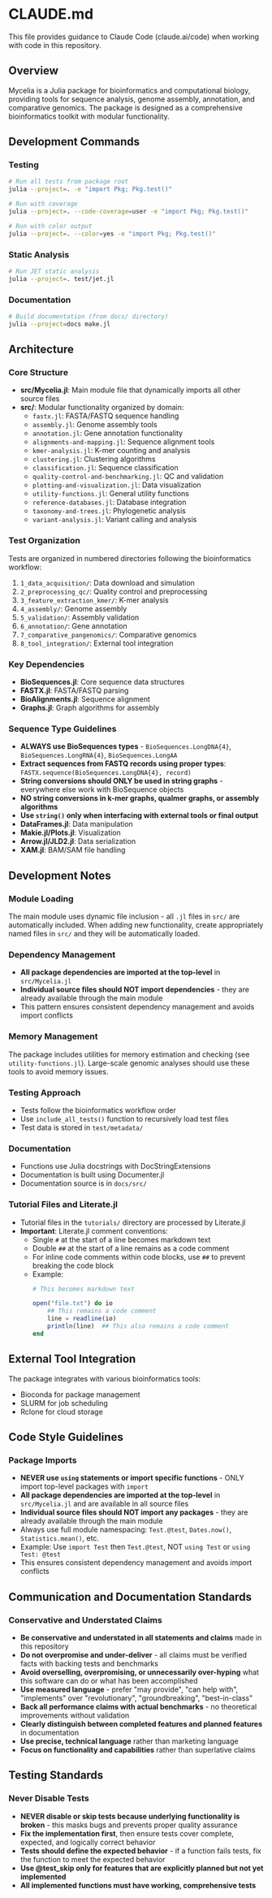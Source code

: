 # CLAUDE.md

This file provides guidance to Claude Code (claude.ai/code) when working with code in this repository.

## Overview

Mycelia is a Julia package for bioinformatics and computational biology, providing tools for sequence analysis, genome assembly, annotation, and comparative genomics. The package is designed as a comprehensive bioinformatics toolkit with modular functionality.

## Development Commands

### Testing
```bash
# Run all tests from package root
julia --project=. -e "import Pkg; Pkg.test()"

# Run with coverage
julia --project=. --code-coverage=user -e "import Pkg; Pkg.test()"

# Run with color output
julia --project=. --color=yes -e "import Pkg; Pkg.test()"
```

### Static Analysis
```bash
# Run JET static analysis
julia --project=. test/jet.jl
```

### Documentation
```bash
# Build documentation (from docs/ directory)
julia --project=docs make.jl
```

## Architecture

### Core Structure
- **src/Mycelia.jl**: Main module file that dynamically imports all other source files
- **src/**: Modular functionality organized by domain:
  - `fastx.jl`: FASTA/FASTQ sequence handling
  - `assembly.jl`: Genome assembly tools
  - `annotation.jl`: Gene annotation functionality
  - `alignments-and-mapping.jl`: Sequence alignment tools
  - `kmer-analysis.jl`: K-mer counting and analysis
  - `clustering.jl`: Clustering algorithms
  - `classification.jl`: Sequence classification
  - `quality-control-and-benchmarking.jl`: QC and validation
  - `plotting-and-visualization.jl`: Data visualization
  - `utility-functions.jl`: General utility functions
  - `reference-databases.jl`: Database integration
  - `taxonomy-and-trees.jl`: Phylogenetic analysis
  - `variant-analysis.jl`: Variant calling and analysis

### Test Organization
Tests are organized in numbered directories following the bioinformatics workflow:
1. `1_data_acquisition/`: Data download and simulation
2. `2_preprocessing_qc/`: Quality control and preprocessing
3. `3_feature_extraction_kmer/`: K-mer analysis
4. `4_assembly/`: Genome assembly
5. `5_validation/`: Assembly validation
6. `6_annotation/`: Gene annotation
7. `7_comparative_pangenomics/`: Comparative genomics
8. `8_tool_integration/`: External tool integration

### Key Dependencies
- **BioSequences.jl**: Core sequence data structures
- **FASTX.jl**: FASTA/FASTQ parsing  
- **BioAlignments.jl**: Sequence alignment
- **Graphs.jl**: Graph algorithms for assembly

### Sequence Type Guidelines
- **ALWAYS use BioSequences types** - `BioSequences.LongDNA{4}`, `BioSequences.LongRNA{4}`, `BioSequences.LongAA`
- **Extract sequences from FASTQ records using proper types**: `FASTX.sequence(BioSequences.LongDNA{4}, record)`
- **String conversions should ONLY be used in string graphs** - everywhere else work with BioSequence objects
- **NO string conversions in k-mer graphs, qualmer graphs, or assembly algorithms** 
- **Use `string()` only when interfacing with external tools or final output**
- **DataFrames.jl**: Data manipulation
- **Makie.jl/Plots.jl**: Visualization
- **Arrow.jl/JLD2.jl**: Data serialization
- **XAM.jl**: BAM/SAM file handling

## Development Notes

### Module Loading
The main module uses dynamic file inclusion - all `.jl` files in `src/` are automatically included. When adding new functionality, create appropriately named files in `src/` and they will be automatically loaded.

### Dependency Management
- **All package dependencies are imported at the top-level** in `src/Mycelia.jl`
- **Individual source files should NOT import dependencies** - they are already available through the main module
- This pattern ensures consistent dependency management and avoids import conflicts

### Memory Management
The package includes utilities for memory estimation and checking (see `utility-functions.jl`). Large-scale genomic analyses should use these tools to avoid memory issues.

### Testing Approach
- Tests follow the bioinformatics workflow order
- Use `include_all_tests()` function to recursively load test files
- Test data is stored in `test/metadata/`

### Documentation
- Functions use Julia docstrings with DocStringExtensions
- Documentation is built using Documenter.jl
- Documentation source is in `docs/src/`

### Tutorial Files and Literate.jl
- Tutorial files in the `tutorials/` directory are processed by Literate.jl
- **Important**: Literate.jl comment conventions:
  - Single `#` at the start of a line becomes markdown text
  - Double `##` at the start of a line remains as a code comment
  - For inline code comments within code blocks, use `##` to prevent breaking the code block
  - Example:
    ```julia
    # This becomes markdown text
    
    open("file.txt") do io
        ## This remains a code comment
        line = readline(io)
        println(line)  ## This also remains a code comment
    end
    ```

## External Tool Integration

The package integrates with various bioinformatics tools:
- Bioconda for package management
- SLURM for job scheduling
- Rclone for cloud storage
<!-- - Neo4j for graph databases -->

## Code Style Guidelines

### Package Imports
- **NEVER use `using` statements or import specific functions** - ONLY import top-level packages with `import`
- **All package dependencies are imported at the top-level** in `src/Mycelia.jl` and are available in all source files
- **Individual source files should NOT import any packages** - they are already available through the main module
- Always use full module namespacing: `Test.@test`, `Dates.now()`, `Statistics.mean()`, etc.
- Example: Use `import Test` then `Test.@test`, NOT `using Test` or `using Test: @test`
- This ensures consistent dependency management and avoids import conflicts

## Communication and Documentation Standards

### Conservative and Understated Claims
- **Be conservative and understated in all statements and claims** made in this repository
- **Do not overpromise and under-deliver** - all claims must be verified facts with backing tests and benchmarks
- **Avoid overselling, overpromising, or unnecessarily over-hyping** what this software can do or what has been accomplished
- **Use measured language** - prefer "may provide", "can help with", "implements" over "revolutionary", "groundbreaking", "best-in-class"
- **Back all performance claims with actual benchmarks** - no theoretical improvements without validation
- **Clearly distinguish between completed features and planned features** in documentation
- **Use precise, technical language** rather than marketing language
- **Focus on functionality and capabilities** rather than superlative claims

## Testing Standards

### Never Disable Tests
- **NEVER disable or skip tests because underlying functionality is broken** - this masks bugs and prevents proper quality assurance
- **Fix the implementation first**, then ensure tests cover complete, expected, and logically correct behavior
- **Tests should define the expected behavior** - if a function fails tests, fix the function to meet the expected behavior
- **Use @test_skip only for features that are explicitly planned but not yet implemented**
- **All implemented functions must have working, comprehensive tests**